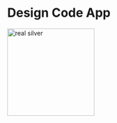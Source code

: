 # Design Code App

<img width="200" alt="real silver" src="https://user-images.githubusercontent.com/4967157/53294414-7fdbc780-37bc-11e9-83eb-fde502690838.png">